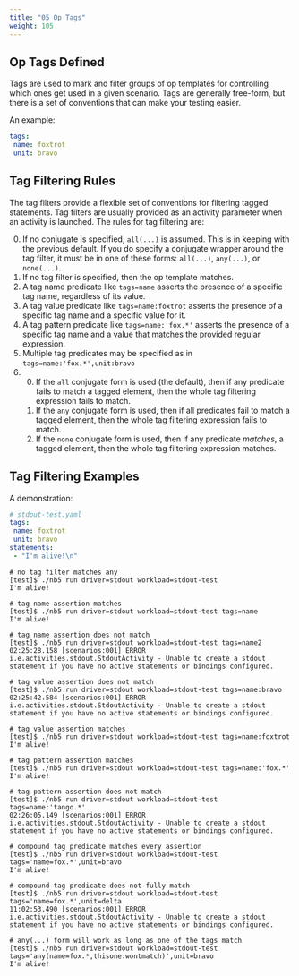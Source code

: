 ```yaml
---
title: "05 Op Tags"
weight: 105
---
```


## Op Tags Defined

Tags are used to mark and filter groups of op templates for controlling which ones get used in a
given scenario. Tags are generally free-form, but there is a set of conventions that can make your
testing easier.

An example:

```yaml
tags:
 name: foxtrot
 unit: bravo
```

## Tag Filtering Rules

The tag filters provide a flexible set of conventions for filtering tagged statements. Tag filters
are usually provided as an activity parameter when an activity is launched. The rules for tag
filtering are:

0. If no conjugate is specified, `all(...)` is assumed. This is in keeping with the previous
   default. If you do specify a conjugate wrapper around the tag filter, it must be in one of 
   these forms: `all(...)`, `any(...)`, or `none(...)`.
1. If no tag filter is specified, then the op template matches.
2. A tag name predicate like `tags=name` asserts the presence of a specific tag name, regardless of
   its value.
3. A tag value predicate like `tags=name:foxtrot` asserts the presence of a specific tag name and a
   specific value for it.
4. A tag pattern predicate like `tags=name:'fox.*'` asserts the presence of a specific tag name and
   a value that matches the provided regular expression.
5. Multiple tag predicates may be specified as in `tags=name:'fox.*',unit:bravo`
6.
    0. If the `all` conjugate form is used (the default), then if any predicate fails to match a
       tagged element, then the whole tag filtering expression fails to match.
    1. If the `any` conjugate form is used, then if all predicates fail to match a tagged element,
       then the whole tag filtering expression fails to match.
    2. If the `none` conjugate form is used, then if any predicate _matches_, a tagged element, then
       the whole tag filtering expression matches.

## Tag Filtering Examples

A demonstration:

```yaml
# stdout-test.yaml
tags:
 name: foxtrot
 unit: bravo
statements:
 - "I'm alive!\n"
```

```shell
# no tag filter matches any
[test]$ ./nb5 run driver=stdout workload=stdout-test
I'm alive!

# tag name assertion matches
[test]$ ./nb5 run driver=stdout workload=stdout-test tags=name
I'm alive!

# tag name assertion does not match
[test]$ ./nb5 run driver=stdout workload=stdout-test tags=name2
02:25:28.158 [scenarios:001] ERROR i.e.activities.stdout.StdoutActivity - Unable to create a stdout statement if you have no active statements or bindings configured.

# tag value assertion does not match
[test]$ ./nb5 run driver=stdout workload=stdout-test tags=name:bravo
02:25:42.584 [scenarios:001] ERROR i.e.activities.stdout.StdoutActivity - Unable to create a stdout statement if you have no active statements or bindings configured.

# tag value assertion matches
[test]$ ./nb5 run driver=stdout workload=stdout-test tags=name:foxtrot
I'm alive!

# tag pattern assertion matches
[test]$ ./nb5 run driver=stdout workload=stdout-test tags=name:'fox.*'
I'm alive!

# tag pattern assertion does not match
[test]$ ./nb5 run driver=stdout workload=stdout-test tags=name:'tango.*'
02:26:05.149 [scenarios:001] ERROR i.e.activities.stdout.StdoutActivity - Unable to create a stdout statement if you have no active statements or bindings configured.

# compound tag predicate matches every assertion
[test]$ ./nb5 run driver=stdout workload=stdout-test tags='name=fox.*',unit=bravo
I'm alive!

# compound tag predicate does not fully match
[test]$ ./nb5 run driver=stdout workload=stdout-test tags='name=fox.*',unit=delta
11:02:53.490 [scenarios:001] ERROR i.e.activities.stdout.StdoutActivity - Unable to create a stdout statement if you have no active statements or bindings configured.

# any(...) form will work as long as one of the tags match
[test]$ ./nb5 run driver=stdout workload=stdout-test tags='any(name=fox.*,thisone:wontmatch)',unit=bravo
I'm alive!
```

